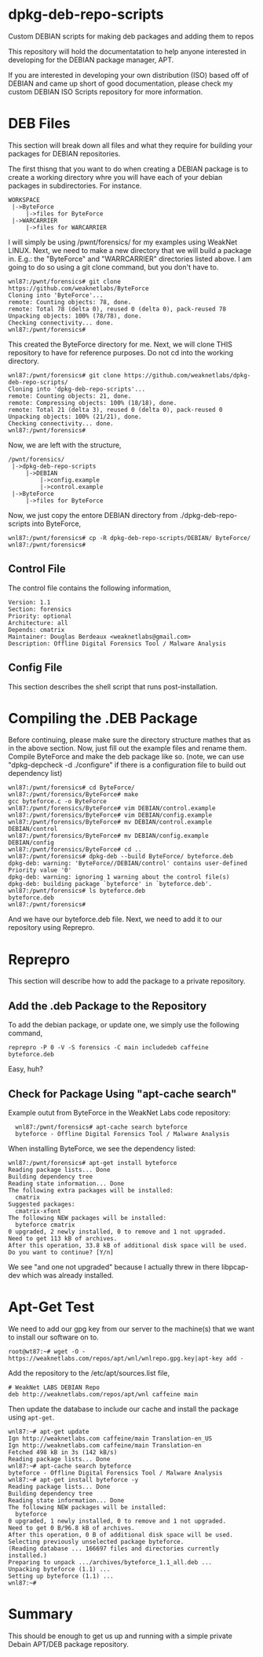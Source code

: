 # dpkg-deb-repo-scripts
Custom DEBIAN scripts for making deb packages and adding them to repos

This repository will hold the documentatation to help anyone interested in developing for the DEBIAN package manager, APT. 

If you are interested in developing your own distribution (ISO) based off of DEBIAN and came up short of good documentation, please check my custom DEBIAN ISO Scripts repository for more information.

# DEB Files
This section will break down all files and what they require for building your packages for DEBIAN repositories.

The first thisng that you want to do when creating a DEBIAN package is to create a working directory whre you will have each of your debian packages in subdirectories. For instance. 
```
WORKSPACE
 |->ByteForce
     |->files for ByteForce
 |->WARCARRIER
     |->files for WARCARRIER
```
I will simply be using /pwnt/forensics/ for my examples using WeakNet LINUX. Next, we need to make a new directory that we will build a package in. E.g.: the "ByteForce" and "WARRCARRIER" directories listed above. I am going to do so using a git clone command, but you don't have to.

```
wnl87:/pwnt/forensics# git clone https://github.com/weaknetlabs/ByteForce
Cloning into 'ByteForce'...
remote: Counting objects: 78, done.
remote: Total 78 (delta 0), reused 0 (delta 0), pack-reused 78
Unpacking objects: 100% (78/78), done.
Checking connectivity... done.
wnl87:/pwnt/forensics#
```
This created the ByteForce directory for me. Next, we will clone THIS repository to have for reference purposes. Do not cd into the working directory.
```
wnl87:/pwnt/forensics# git clone https://github.com/weaknetlabs/dpkg-deb-repo-scripts/
Cloning into 'dpkg-deb-repo-scripts'...
remote: Counting objects: 21, done.
remote: Compressing objects: 100% (18/18), done.
remote: Total 21 (delta 3), reused 0 (delta 0), pack-reused 0
Unpacking objects: 100% (21/21), done.
Checking connectivity... done.
wnl87:/pwnt/forensics#
```
Now, we are left with the structure,
```
/pwnt/forensics/
 |->dpkg-deb-repo-scripts
     |->DEBIAN
         |->config.example
         |->control.example
 |->ByteForce
     |->files for ByteForce
```
Now, we just copy the entore DEBIAN directory from ./dpkg-deb-repo-scripts into ByteForce,
```
wnl87:/pwnt/forensics# cp -R dpkg-deb-repo-scripts/DEBIAN/ ByteForce/
wnl87:/pwnt/forensics#
```

## Control File
The control file contains the following information,

```Package: byteforce
Version: 1.1
Section: forensics
Priority: optional
Architecture: all
Depends: cmatrix
Maintainer: Douglas Berdeaux <weaknetlabs@gmail.com>
Description: Offline Digital Forensics Tool / Malware Analysis
```

## Config File
This section describes the shell script that runs post-installation.

# Compiling the .DEB Package
Before continuing, please make sure the directory structure mathes that as in the above section. Now, just fill out the example files and rename them. Compile ByteForce and make the deb package like so.
(note, we can use "dpkg-depcheck -d ./configure" if there is a configuration file to build out dependency list)
```
wnl87:/pwnt/forensics# cd ByteForce/
wnl87:/pwnt/forensics/ByteForce# make
gcc byteforce.c -o ByteForce
wnl87:/pwnt/forensics/ByteForce# vim DEBIAN/control.example 
wnl87:/pwnt/forensics/ByteForce# vim DEBIAN/config.example 
wnl87:/pwnt/forensics/ByteForce# mv DEBIAN/control.example DEBIAN/control
wnl87:/pwnt/forensics/ByteForce# mv DEBIAN/config.example DEBIAN/config
wnl87:/pwnt/forensics/ByteForce# cd ..
wnl87:/pwnt/forensics# dpkg-deb --build ByteForce/ byteforce.deb
dpkg-deb: warning: 'ByteForce//DEBIAN/control' contains user-defined Priority value '0'
dpkg-deb: warning: ignoring 1 warning about the control file(s)
dpkg-deb: building package `byteforce' in `byteforce.deb'.
wnl87:/pwnt/forensics# ls byteforce.deb 
byteforce.deb
wnl87:/pwnt/forensics#
```
And we have our byteforce.deb file. Next, we need to add it to our repository using Reprepro.
# Reprepro
This section will describe how to add the package to a private repository.
## Add the .deb Package to the Repository
To add the debian package, or update one, we simply use the following command,
```
reprepro -P 0 -V -S forensics -C main includedeb caffeine byteforce.deb
```
Easy, huh? 
## Check for Package Using "apt-cache search"
Example outut from ByteForce in the WeakNet Labs code repository:
```
  wnl87:/pwnt/forensics# apt-cache search byteforce
  byteforce - Offline Digital Forensics Tool / Malware Analysis
```
When installing ByteForce, we see the dependency listed:
```
wnl87:/pwnt/forensics# apt-get install byteforce
Reading package lists... Done
Building dependency tree       
Reading state information... Done
The following extra packages will be installed:
  cmatrix
Suggested packages:
  cmatrix-xfont
The following NEW packages will be installed:
  byteforce cmatrix
0 upgraded, 2 newly installed, 0 to remove and 1 not upgraded.
Need to get 113 kB of archives.
After this operation, 33.8 kB of additional disk space will be used.
Do you want to continue? [Y/n]
```
We see "and one not upgraded" because I actually threw in there libpcap-dev which was already installed.

# Apt-Get Test
We need to add our gpg key from our server to the machine(s) that we want to install our software on to. 
```
root@wt87:~# wget -O - https://weaknetlabs.com/repos/apt/wnl/wnlrepo.gpg.key|apt-key add -
```
Add the repository to the /etc/apt/sources.list file,
```
# WeakNet LABS DEBIAN Repo
deb http://weaknetlabs.com/repos/apt/wnl caffeine main
```
Then update the database to include our cache and install the package using `apt-get`.
```
wnl87:~# apt-get update
Ign http://weaknetlabs.com caffeine/main Translation-en_US        
Ign http://weaknetlabs.com caffeine/main Translation-en
Fetched 498 kB in 3s (142 kB/s)
Reading package lists... Done
wnl87:~# apt-cache search byteforce
byteforce - Offline Digital Forensics Tool / Malware Analysis
wnl87:~# apt-get install byteforce -y
Reading package lists... Done
Building dependency tree       
Reading state information... Done
The following NEW packages will be installed:
  byteforce
0 upgraded, 1 newly installed, 0 to remove and 1 not upgraded.
Need to get 0 B/96.8 kB of archives.
After this operation, 0 B of additional disk space will be used.
Selecting previously unselected package byteforce.
(Reading database ... 166697 files and directories currently installed.)
Preparing to unpack .../archives/byteforce_1.1_all.deb ...
Unpacking byteforce (1.1) ...
Setting up byteforce (1.1) ...
wnl87:~# 
```
# Summary
This should be enough to get us up and running with a simple private Debain APT/DEB package repository.
